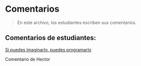 # Comentarios

> En este archivo, los estudiantes escriben sus comentarios.

## Comentarios de estudiantes:

[Si puedes imaginarlo, puedes programarlo](https://github.com/xXcarlos117Xx2)



Comentario de Hector
